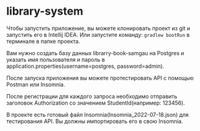 # library-system
Чтобы запустить приложение, вы можете клонировать проект из git и запустить его в Intellij IDEA.
Или запустите команду: 
`gradlew bootRun` в терминале в папке проекта.

Вам нужно создать базу данных librarry-book-samgau на Postgres и указать имя пользователя и пароль в 
application.properties(username=postgres, password=admin).

После запуска приложения вы можете протестировать API с помощью Postman или Insomnia.

После регистрации для каждого запроса необходимо отправить заголовок Authorization со значением StudentId(например: 123456).

В проекте есть готовый файл Insomnia(Insomnia_2022-07-18.json) для тестирования API.
Вы должны импортировать его в свою Insomnia.
